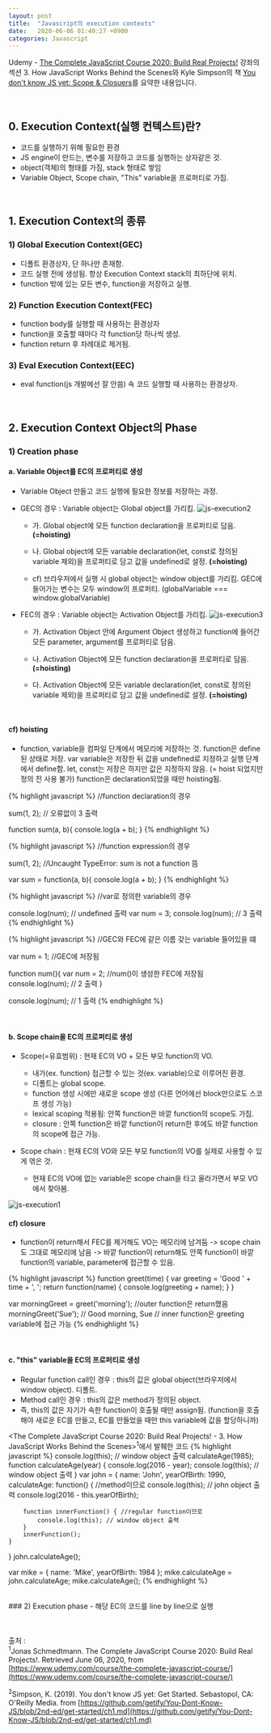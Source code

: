 ```yaml
---
layout: post
title:  "Javascript의 execution contexts"
date:   2020-06-06 01:40:27 +0900
categories: Javascript
---
```


Udemy - [The Complete JavaScript Course 2020: Build Real Projects!](https://www.udemy.com/course/the-complete-javascript-course/) 강좌의 섹션 3. How JavaScript Works Behind the Scenes와 Kyle Simpson의 책 [You don't know JS yet: Scope & Closuers](https://github.com/getify/You-Dont-Know-JS/blob/2nd-ed/get-started/ch1.md)를 요약한 내용입니다.

<br/>

## 0. Execution Context(실행 컨텍스트)란?
- 코드를 실행하기 위해 필요한 환경
- JS engine이 만드는, 변수를 저장하고 코드를 실행하는 상자같은 것.
- object(객체)의 형태를 가짐, stack 형태로 쌓임
- Variable Object, Scope chain, "This" variable을 프로퍼티로 가짐.

<br/>

## 1. Execution Context의 종류
### 1) Global Execution Context(GEC)
- 디폴트 환경상자, 단 하나만 존재함.
- 코드 실행 전에 생성됨. 항상 Execution Context stack의 최하단에 위치.
- function 밖에 있는 모든 변수, function을 저장하고 실행.


### 2) Function Execution Context(FEC)
- function body를 실행할 때 사용하는 환경상자
- function을 호출할 때마다 각 function당 하나씩 생성.
- function return 후 차례대로 제거됨.

### 3) Eval Execution Context(EEC)
- eval function(js 개발에선 잘 안씀) 속 코드 실행할 때 사용하는 환경상자.

<br/>

## 2. Execution Context Object의 Phase
### 1) Creation phase
#### a. Variable Object를 EC의 프로퍼티로 생성
- Variable Object 만들고 코드 실행에 필요한 정보를 저장하는 과정.

- GEC의 경우 : Variable object는 Global object를 가리킴.
![js-execution2](https://eungang3.github.io/sue-is-programming/assets/Js-execution2.jpg)
    + 가. Global object에 모든 function declaration을 프로퍼티로 담음. __(=hoisting)__

    + 나. Global object에 모든 variable declaration(let, const로 정의된 variable 제외)을 프로퍼티로 담고 값을 undefined로 설정. __(=hoisting)__

    + cf) 브라우저에서 실행 시 global object는 window object를 가리킴. GEC에 들어가는 변수는 모두 window의 프로퍼티. (globalVariable === window.globalVariable)

- FEC의 경우 : Variable object는 Activation Object를 가리킴.
![js-execution3](https://eungang3.github.io/sue-is-programming/assets/Js-execution3.jpg)
    + 가. Activation Object 안에 Argument Object 생성하고 function에 들어간 모든 parameter, argument를 프로퍼티로 담음.

    + 나. Activation Object에 모든 function declaration을 프로퍼티로 담음. __(=hoisting)__

    + 다. Activation Object에 모든 variable declaration(let, const로 정의된 variable 제외)을 프로퍼티로 담고 값을 undefined로 설정. __(=hoisting)__

<br/>

#### cf) hoisting
- function, variable을 컴파일 단계에서 메모리에 저장하는 것. function은 define된 상태로 저장. var variable은 저장한 뒤 값을 undefined로 지정하고 실행 단계에서 define함. let, const는 저장은 하지만 값은 지정하지 않음. (= hoist 되었지만 정의 전 사용 불가) function은 declaration되었을 때만 hoisting됨.

{% highlight javascript %}
//function declaration의 경우

sum(1, 2); // 오류없이 3 출력

function sum(a, b){
    console.log(a + b);
}
{% endhighlight %}

{% highlight javascript %}
//function expression의 경우

sum(1, 2); //Uncaught TypeError: sum is not a function 뜸

var sum = function(a, b){
    console.log(a + b);
}
{% endhighlight %}

{% highlight javascript %}
//var로 정의한 variable의 경우

console.log(num); // undefined 출력
var num = 3;
console.log(num); // 3 출력
{% endhighlight %}

{% highlight javascript %}
//GEC와 FEC에 같은 이름 갖는 variable 들어있을 떄

var num = 1; //GEC에 저장됨

function num(){
    var num = 2; //num()이 생성한 FEC에 저장됨
    console.log(num); // 2 출력
}

console.log(num); // 1 출력
{% endhighlight %}

<br/>

#### b. Scope chain을 EC의 프로퍼티로 생성
- Scope(=유효범위) : 현재 EC의 VO + 모든 부모 function의 VO.
    + 내가(ex. function) 접근할 수 있는 것(ex. variable)으로 이루어진 환경.
    + 디폴트는 global scope.  
    + function 생성 시에만 새로운 scope 생성 (다른 언어에선 block만으로도 스코프 생성 가능)
    + lexical scoping 적용됨: 안쪽 function은 바깥 function의 scope도 가짐.
    + closure : 안쪽 function은 바깥 function이 return한 후에도 바깥 function의 scope에 접근 가능.

- Scope chain : 현재 EC의 VO와 모든 부모 function의 VO를 실제로 사용할 수 있게 엮은 것.
    + 현재 EC의 VO에 없는 variable은 scope chain을 타고 올라가면서 부모 VO에서 찾아봄.

![js-execution1](https://eungang3.github.io/sue-is-programming/assets/Js-execution1.jpg)

#### cf) closure
- function이 return해서 FEC를 제거해도 VO는 메모리에 남겨둠 -> scope chain도 그대로 메모리에 남음 -> 바깥 function이 return해도 안쪽 function이 바깥 function의 variable, parameter에 접근할 수 있음.

{% highlight javascript %}
function greet(time) {
  var greeting = 'Good ' + time + ', ';
  return function(name) {
    console.log(greeting + name);
  }
}

var morningGreet = greet('morning'); //outer function은 return했음
morningGreet('Sue'); // Good morning, Sue
// inner function은 greeting variable에 접근 가능
{% endhighlight %}

<br/>

#### c. "this" variable을 EC의 프로퍼티로 생성
- Regular function call인 경우 : this의 값은 global object(브라우저에서 window object). 디폴트.
- Method call인 경우 : this의 값은 method가 정의된 object.
- 즉, this의 값은 자기가 속한 function이 호출될 때만 assign됨. (function을 호출해야 새로운 EC를 만들고, EC를 만들었을 때만 this variable에 값을 할당하니까)

<The Complete JavaScript Course 2020: Build Real Projects! - 3. How JavaScript Works Behind the Scenes><sup>1</sup>에서 발췌한 코드
{% highlight javascript %}
console.log(this); // window object 출력
calculateAge(1985);
function calculateAge(year) {
    console.log(2016 - year);
    console.log(this); // window object 출력
}
var john = {
    name: 'John',
    yearOfBirth: 1990,
    calculateAge: function() { //method이므로
        console.log(this); // john object 출력
        console.log(2016 - this.yearOfBirth);
       
        function innerFunction() { //regular function이므로
            console.log(this); // window object 출력
        }
        innerFunction();
    }
}
john.calculateAge();

var mike = {
    name: 'Mike',
    yearOfBirth: 1984
};
mike.calculateAge = john.calculateAge;
mike.calculateAge();
{% endhighlight %}

<br/>
### 2) Execution phase
- 해당 EC의 코드를 line by line으로 실행

<br/><br/>
출처 : <br/>
<sup>1</sup>Jonas Schmedtmann. The Complete JavaScript Course 2020: Build Real Projects!. Retrieved June 06, 2020, from [https://www.udemy.com/course/the-complete-javascript-course/](https://www.udemy.com/course/the-complete-javascript-course/)<br/>

<sup>2</sup>Simpson, K. (2019). You don't know JS yet: Get Started. Sebastopol, CA: O'Reilly Media. from [https://github.com/getify/You-Dont-Know-JS/blob/2nd-ed/get-started/ch1.md](https://github.com/getify/You-Dont-Know-JS/blob/2nd-ed/get-started/ch1.md) <br/>